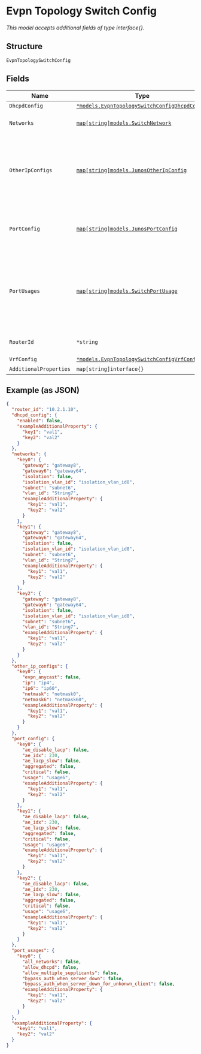
# Evpn Topology Switch Config

*This model accepts additional fields of type interface{}.*

## Structure

`EvpnTopologySwitchConfig`

## Fields

| Name | Type | Tags | Description |
|  --- | --- | --- | --- |
| `DhcpdConfig` | [`*models.EvpnTopologySwitchConfigDhcpdConfig`](../../doc/models/evpn-topology-switch-config-dhcpd-config.md) | Optional | - |
| `Networks` | [`map[string]models.SwitchNetwork`](../../doc/models/switch-network.md) | Optional | Property key is network name |
| `OtherIpConfigs` | [`map[string]models.JunosOtherIpConfig`](../../doc/models/junos-other-ip-config.md) | Optional | Additional IP Addresses configured on the switch. Property key is the port network name |
| `PortConfig` | [`map[string]models.JunosPortConfig`](../../doc/models/junos-port-config.md) | Optional | Property key is the port name or range (e.g. "ge-0/0/0-10") |
| `PortUsages` | [`map[string]models.SwitchPortUsage`](../../doc/models/switch-port-usage.md) | Optional | Property key is the port usage name. Defines the profiles of port configuration configured on the switch |
| `RouterId` | `*string` | Optional | Used for OSPF / BGP / EVPN |
| `VrfConfig` | [`*models.EvpnTopologySwitchConfigVrfConfig`](../../doc/models/evpn-topology-switch-config-vrf-config.md) | Optional | - |
| `AdditionalProperties` | `map[string]interface{}` | Optional | - |

## Example (as JSON)

```json
{
  "router_id": "10.2.1.10",
  "dhcpd_config": {
    "enabled": false,
    "exampleAdditionalProperty": {
      "key1": "val1",
      "key2": "val2"
    }
  },
  "networks": {
    "key0": {
      "gateway": "gateway8",
      "gateway6": "gateway64",
      "isolation": false,
      "isolation_vlan_id": "isolation_vlan_id8",
      "subnet": "subnet6",
      "vlan_id": "String7",
      "exampleAdditionalProperty": {
        "key1": "val1",
        "key2": "val2"
      }
    },
    "key1": {
      "gateway": "gateway8",
      "gateway6": "gateway64",
      "isolation": false,
      "isolation_vlan_id": "isolation_vlan_id8",
      "subnet": "subnet6",
      "vlan_id": "String7",
      "exampleAdditionalProperty": {
        "key1": "val1",
        "key2": "val2"
      }
    },
    "key2": {
      "gateway": "gateway8",
      "gateway6": "gateway64",
      "isolation": false,
      "isolation_vlan_id": "isolation_vlan_id8",
      "subnet": "subnet6",
      "vlan_id": "String7",
      "exampleAdditionalProperty": {
        "key1": "val1",
        "key2": "val2"
      }
    }
  },
  "other_ip_configs": {
    "key0": {
      "evpn_anycast": false,
      "ip": "ip4",
      "ip6": "ip60",
      "netmask": "netmask0",
      "netmask6": "netmask60",
      "exampleAdditionalProperty": {
        "key1": "val1",
        "key2": "val2"
      }
    }
  },
  "port_config": {
    "key0": {
      "ae_disable_lacp": false,
      "ae_idx": 230,
      "ae_lacp_slow": false,
      "aggregated": false,
      "critical": false,
      "usage": "usage6",
      "exampleAdditionalProperty": {
        "key1": "val1",
        "key2": "val2"
      }
    },
    "key1": {
      "ae_disable_lacp": false,
      "ae_idx": 230,
      "ae_lacp_slow": false,
      "aggregated": false,
      "critical": false,
      "usage": "usage6",
      "exampleAdditionalProperty": {
        "key1": "val1",
        "key2": "val2"
      }
    },
    "key2": {
      "ae_disable_lacp": false,
      "ae_idx": 230,
      "ae_lacp_slow": false,
      "aggregated": false,
      "critical": false,
      "usage": "usage6",
      "exampleAdditionalProperty": {
        "key1": "val1",
        "key2": "val2"
      }
    }
  },
  "port_usages": {
    "key0": {
      "all_networks": false,
      "allow_dhcpd": false,
      "allow_multiple_supplicants": false,
      "bypass_auth_when_server_down": false,
      "bypass_auth_when_server_down_for_unkonwn_client": false,
      "exampleAdditionalProperty": {
        "key1": "val1",
        "key2": "val2"
      }
    }
  },
  "exampleAdditionalProperty": {
    "key1": "val1",
    "key2": "val2"
  }
}
```

